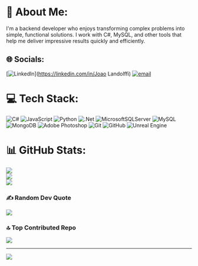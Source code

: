 # 💫 About Me:
I'm a backend developer who enjoys transforming complex problems into simple, functional solutions. I work with C#, MySQL, and other tools that help me deliver impressive results quickly and efficiently.


## 🌐 Socials:
[![LinkedIn](https://img.shields.io/badge/LinkedIn-%230077B5.svg?logo=linkedin&logoColor=white)](https://linkedin.com/in/Joao Landolffi) [![email](https://img.shields.io/badge/Email-D14836?logo=gmail&logoColor=white)](mailto:landolffi2@gmail.com) 

# 💻 Tech Stack:
![C#](https://img.shields.io/badge/c%23-%23239120.svg?style=for-the-badge&logo=csharp&logoColor=white) ![JavaScript](https://img.shields.io/badge/javascript-%23323330.svg?style=for-the-badge&logo=javascript&logoColor=%23F7DF1E) ![Python](https://img.shields.io/badge/python-3670A0?style=for-the-badge&logo=python&logoColor=ffdd54) ![.Net](https://img.shields.io/badge/.NET-5C2D91?style=for-the-badge&logo=.net&logoColor=white) ![MicrosoftSQLServer](https://img.shields.io/badge/Microsoft%20SQL%20Server-CC2927?style=for-the-badge&logo=microsoft%20sql%20server&logoColor=white) ![MySQL](https://img.shields.io/badge/mysql-4479A1.svg?style=for-the-badge&logo=mysql&logoColor=white) ![MongoDB](https://img.shields.io/badge/MongoDB-%234ea94b.svg?style=for-the-badge&logo=mongodb&logoColor=white) ![Adobe Photoshop](https://img.shields.io/badge/adobe%20photoshop-%2331A8FF.svg?style=for-the-badge&logo=adobe%20photoshop&logoColor=white) ![Git](https://img.shields.io/badge/git-%23F05033.svg?style=for-the-badge&logo=git&logoColor=white) ![GitHub](https://img.shields.io/badge/github-%23121011.svg?style=for-the-badge&logo=github&logoColor=white) ![Unreal Engine](https://img.shields.io/badge/unrealengine-%23313131.svg?style=for-the-badge&logo=unrealengine&logoColor=white)
# 📊 GitHub Stats:
![](https://github-readme-stats.vercel.app/api?username=JoaoLandolffi&theme=merko&hide_border=false&include_all_commits=false&count_private=false)<br/>
![](https://nirzak-streak-stats.vercel.app/?user=JoaoLandolffi&theme=merko&hide_border=false)<br/>
![](https://github-readme-stats.vercel.app/api/top-langs/?username=JoaoLandolffi&theme=merko&hide_border=false&include_all_commits=false&count_private=false&layout=compact)

### ✍️ Random Dev Quote
![](https://quotes-github-readme.vercel.app/api?type=horizontal&theme=merko)

### 🔝 Top Contributed Repo
![](https://github-contributor-stats.vercel.app/api?username=JoaoLandolffi&limit=5&theme=dark&combine_all_yearly_contributions=true)

---
[![](https://visitcount.itsvg.in/api?id=JoaoLandolffi&icon=0&color=0)](https://visitcount.itsvg.in)

<!-- Proudly created with GPRM ( https://gprm.itsvg.in ) -->
